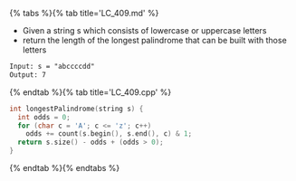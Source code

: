 {% tabs %}{% tab title='LC_409.md' %}

* Given a string s which consists of lowercase or uppercase letters
* return the length of the longest palindrome that can be built with those letters

```txt
Input: s = "abccccdd"
Output: 7
```

{% endtab %}{% tab title='LC_409.cpp' %}

```cpp
int longestPalindrome(string s) {
  int odds = 0;
  for (char c = 'A'; c <= 'z'; c++)
    odds += count(s.begin(), s.end(), c) & 1;
  return s.size() - odds + (odds > 0);
}
```

{% endtab %}{% endtabs %}
